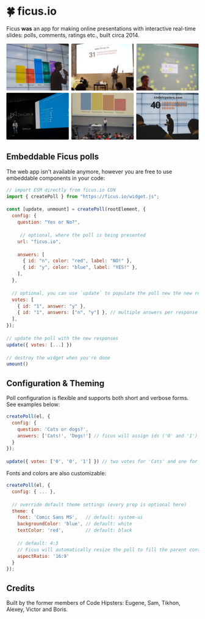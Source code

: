 # :four_leaf_clover: ficus.io

Ficus **was** an app for making online presentations with interactive real-time slides: polls, comments, ratings etc., built circa 2014.


![See Ficus.io in action](web/assets/in-action.webp)


## Embeddable Ficus polls

The web app isn't available anymore, however you are free to use embeddable components in your code:

```js
// import ESM directly from ficus.io CDN
import { createPoll } from "https://ficus.io/widget.js";

const [update, unmount] = createPoll(rootElement, {
  config: {
    question: "Yes or No?",
    
     // optional, where the poll is being presented
    url: "ficus.io",
    
    answers: [
      { id: "n", color: "red", label: "NO!" },
      { id: "y", color: "blue", label: "YES!" },
    ],
  },

  // optional, you can use `update` to populate the poll new the new responces later on
  votes: [
    { id: "1", answer: "y" },
    { id: "1", answers: ["n", "y"] }, // multiple answers per response are allowed!
  ],
});

// update the poll with the new responses
update({ votes: [...] }) 

// destroy the widget when you're done
umount()
```

## Configuration & Theming
Poll configuration is flexible and supports both short and verbose forms. See examples below:

```js
createPoll(el, { 
  config: {
    question: 'Cats or dogs?',
    answers: ['Cats!', 'Dogs!'] // ficus will assign ids ('0' and '1') and colors automatically
  }
});

update({ votes: ['0', '0', '1'] }) // two votes for 'Cats' and one for 'Dogs'
```

Fonts and colors are also customizable:

```js
createPoll(el, { 
  config: { ... },
  
  // override default theme settings (every prop is optional here)
  theme: {
    font: 'Comic Sans MS',   // default: system-ui
    backgroundColor: 'blue', // default: white
    textColor: 'red',        // default: black
    
    // default: 4:3
    // Ficus will automatically resize the poll to fill the parent container's width
    aspectRatio: '16:9' 
  }
});
```

## Credits
Built by the former members of Code Hipsters: Eugene, Sam, Tikhon, Alexey, Victor and Boris.

